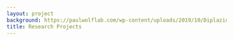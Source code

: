 ```yaml
---
layout: project
background: https://paulwolflab.com/wp-content/uploads/2019/10/Diplazium-accedens-by-Michael-Sundue.jpg
title: Research Projects
---
```

